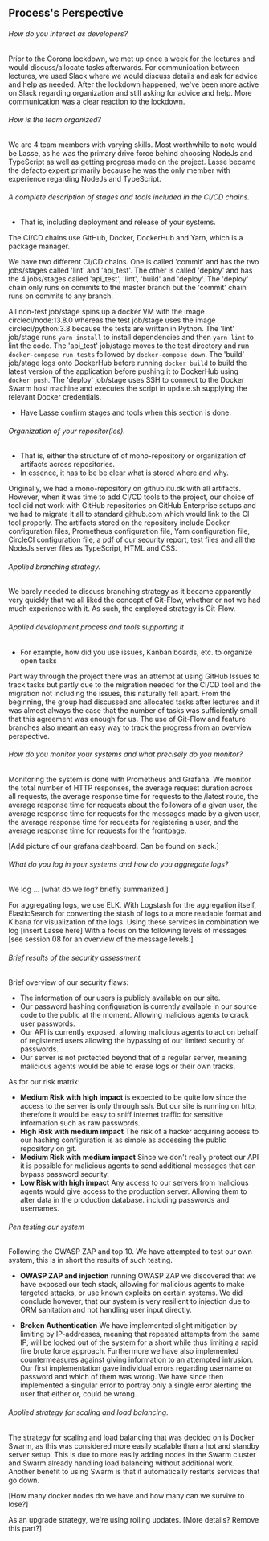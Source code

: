 ## Process's Perspective


###### How do you interact as developers?

Prior to the Corona lockdown, we met up once a week for the lectures and would discuss/allocate tasks afterwards. For communication between lectures, we used Slack where we would discuss details and ask for advice and help as needed.
After the lockdown happened, we've been more active on Slack regarding organization and still asking for advice and help. More communication was a clear reaction to the lockdown.

###### How is the team organized?

We are 4 team members with varying skills.
Most worthwhile to note would be Lasse, as he was the primary drive force behind choosing NodeJs and TypeScript as well as getting progress made on the project. Lasse became the defacto expert primarily because he was the only member with experience regarding NodeJs and TypeScript.

###### A complete description of stages and tools included in the CI/CD chains.
 - That is, including deployment and release of your systems.

The CI/CD chains use GitHub, Docker, DockerHub and Yarn, which is a package manager.

We have two different CI/CD chains.
One is called 'commit' and has the two jobs/stages called 'lint' and 'api_test'.
The other is called 'deploy' and has the 4 jobs/stages called 'api_test', 'lint', 'build' and 'deploy'.
The 'deploy' chain only runs on commits to the master branch but the 'commit' chain runs on commits to any branch.

All non-test job/stage spins up a docker VM with the image circleci/node:13.8.0 whereas the test job/stage uses the image circleci/python:3.8 because the tests are written in Python.
The 'lint' job/stage runs `yarn install` to install dependencies and then `yarn lint` to lint the code.
The 'api_test' job/stage moves to the test directory and run `docker-compose run tests` followed by `docker-compose down`.
The 'build' job/stage logs onto DockerHub before running `docker build` to build the latest version of the application before pushing it to DockerHub using `docker push`.
The 'deploy' job/stage uses SSH to connect to the Docker Swarm host machine and executes the script in update.sh supplying the relevant Docker credentials.

- Have Lasse confirm stages and tools when this section is done.

###### Organization of your repositor(ies).
 - That is, either the structure of of mono-repository or organization of artifacts across repositories.
 - In essence, it has to be be clear what is stored where and why.

Originally, we had a mono-repository on github.itu.dk with all artifacts. However, when it was time to add CI/CD tools to the project, our choice of tool did not work with GitHub repositories on GitHub Enterprise setups and we had to migrate it all to standard github.com which would link to the CI tool properly.
The artifacts stored on the repository include Docker configuration files, Prometheus configuration file, Yarn configuration file, CircleCI configuration file, a pdf of our security report, test files and all the NodeJs server files as TypeScript, HTML and CSS.

###### Applied branching strategy.

We barely needed to discuss branching strategy as it became apparently very quickly that we all liked the concept of Git-Flow, whether or not we had much experience with it. As such, the employed strategy is Git-Flow.

###### Applied development process and tools supporting it
 -  For example, how did you use issues, Kanban boards, etc. to organize open tasks

Part way through the project there was an attempt at using GitHub Issues to track tasks but partly due to the migration needed for the CI/CD tool and the migration not including the issues, this naturally fell apart.
From the beginning, the group had discussed and allocated tasks after lectures and it was almost always the case that the number of tasks was sufficiently small that this agreement was enough for us. The use of Git-Flow and feature branches also meant an easy way to track the progress from an overview perspective.

###### How do you monitor your systems and what precisely do you monitor?

Monitoring the system is done with Prometheus and Grafana.
We monitor the total number of HTTP responses, the average request duration across all requests, the average response time for requests to the /latest route, the average response time for requests about the followers of a given user, the average response time for requests for the messages made by a given user, the average response time for requests for registering a user, and the average response time for requests for the frontpage.

[Add picture of our grafana dashboard. Can be found on slack.]

###### What do you log in your systems and how do you aggregate logs?

We log ...
[what do we log? briefly summarized.]


For aggregating logs, we use ELK. With Logstash for the aggregation itself, ElasticSearch for converting the stash of logs to a more readable format and Kibana for visualization of the logs.
Using these services in combination we log [insert Lasse here] With a focus on the following levels of messages [see session 08 for an overview of the message levels.]

###### Brief results of the security assessment.

Brief overview of our security flaws:
- The information of our users is publicly available on our site.
- Our password hashing configuration is currently available in our source code to the public at the moment. Allowing malicious agents to crack user passwords.
- Our API is currently exposed, allowing malicious agents to act on behalf of registered users allowing the bypassing of our limited security of passwords.
- Our server is not protected beyond that of a regular server, meaning malicious agents would be able to erase logs or their own tracks.

As for our risk matrix:
- **Medium Risk with high impact** is expected to be quite low since the access to the server is only through ssh. But our site is running on http, therefore it would be easy to sniff internet traffic for sensitive information such as raw passwords.
- **High Risk with medium impact** The risk of a hacker acquiring access to our hashing configuration is as simple as accessing the public repository on git.
- **Medium Risk with medium impact** Since we don't really protect our API it is possible for malicious agents to send additional messages that can bypass password security.
- **Low Risk with high impact** Any access to our servers from malicious agents would give access to the production server. Allowing them to alter data in the production database. including passwords and usernames.

###### Pen testing our system
Following the OWASP ZAP and top 10. We have attempted to test our own system, this is in short the results of such testing.

- **OWASP ZAP and injection** running OWASP ZAP we discovered that we have exposed our tech stack, allowing for malicious agents to make targeted attacks, or use known exploits on certain systems. We did conclude however, that our system is very resilient to injection due to ORM sanitation and not handling user input directly.

- **Broken Authentication** We have implemented slight mitigation by limiting by IP-addresses, meaning that repeated attempts from the same IP, will be locked out of the system for a short while thus limiting a rapid fire brute force approach. Furthermore we have also implemented countermeasures against giving information to an attempted intrusion. Our first implementation gave individual errors regarding username or password and which of them was wrong. We have since then implemented a singular error to portray only a single error alerting the user that either or, could be wrong.


###### Applied strategy for scaling and load balancing.

The strategy for scaling and load balancing that was decided on is Docker Swarm, as this was considered more easily scalable than a hot and standby server setup. This is due to more easily adding nodes in the Swarm cluster and Swarm already handling load balancing without additional work. Another benefit to using Swarm is that it automatically restarts services that go down.

[How many docker nodes do we have and how many can we survive to lose?]

As an upgrade strategy, we're using rolling updates. [More details? Remove this part?]
